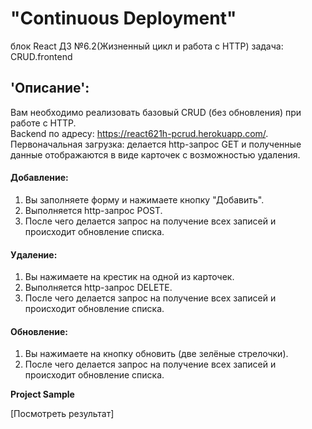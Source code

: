 # "Continuous Deployment"  
блок React ДЗ №6.2(Жизненный цикл и работа с HTTP) задача: CRUD.frontend 

## 'Описание':
Вам необходимо реализовать базовый CRUD (без обновления) при работе с HTTP.  
Backend по адресу: https://react621h-pcrud.herokuapp.com/.  
Первоначальная загрузка: делается http-запрос GET и полученные данные отображаются в виде карточек с возможностью удаления.  
#### Добавление:  
1. Вы заполняете форму и нажимаете кнопку "Добавить".  
2. Выполняется http-запрос POST.  
3. После чего делается запрос на получение всех записей и происходит обновление списка.    
#### Удаление:  
1. Вы нажимаете на крестик на одной из карточек.  
2. Выполняется http-запрос DELETE.  
3. После чего делается запрос на получение всех записей и происходит обновление списка.  
#### Обновление:  
1. Вы нажимаете на кнопку обновить (две зелёные стрелочки).  
2. После чего делается запрос на получение всех записей и происходит обновление списка.  

**Project Sample**  

[Посмотреть результат]
